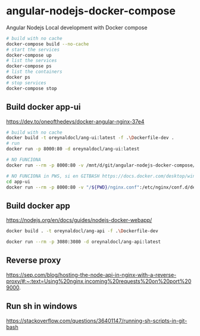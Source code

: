 # angular-nodejs-docker-compose
Angular Nodejs Local development with Docker compose 

```bash
# build with no cache
docker-compose build --no-cache
# start the services
docker-compose up
# list the services
docker-compose ps
# list the containers
docker ps
# stop services
docker-compose stop
```

## Build docker app-ui
https://dev.to/oneofthedevs/docker-angular-nginx-37e4

```bash
# build with no cache
docker build -t oreynaldocl/ang-ui:latest -f .\Dockerfile-dev .
# run
docker run -p 8000:80 -d oreynaldocl/ang-ui:latest

# NO FUNCIONA
docker run --rm -p 8000:80 -v /mnt/d/git/angular-nodejs-docker-compose/api/nginx.conf:/etc/nginx/conf.d/default.conf  oreynaldocl/ang-ui:latest 

# NO FUNCIONA in PWS, si en GITBASH https://docs.docker.com/desktop/windows/troubleshoot/#path-conversion-on-windows
cd app-ui
docker run --rm -p 8000:80 -v "/${PWD}/nginx.conf":/etc/nginx/conf.d/default.conf  oreynaldocl/ang-ui:latest 
```

## Build docker app
https://nodejs.org/en/docs/guides/nodejs-docker-webapp/
```bash
docker build . -t oreynaldocl/ang-api -f .\Dockerfile-dev

docker run --rm -p 3080:3080 -d oreynaldocl/ang-api:latest
```

## Reverse proxy
https://sep.com/blog/hosting-the-node-api-in-nginx-with-a-reverse-proxy/#:~:text=Using%20nginx,incoming%20requests%20on%20port%209000.

## Run sh in windows
https://stackoverflow.com/questions/36401147/running-sh-scripts-in-git-bash
